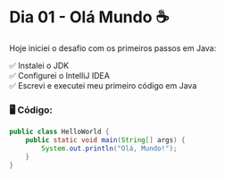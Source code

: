 # Dia 01 - Olá Mundo ☕

Hoje iniciei o desafio com os primeiros passos em Java:

✅ Instalei o JDK  
✅ Configurei o IntelliJ IDEA  
✅ Escrevi e executei meu primeiro código em Java

### 🖥️ Código:
```java
public class HelloWorld {
    public static void main(String[] args) {
        System.out.println("Olá, Mundo!");
    }
}
